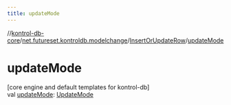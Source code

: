 ```yaml
---
title: updateMode
---
```

//[kontrol-db-core](../../../index.html)/[net.futureset.kontroldb.modelchange](../index.html)/[InsertOrUpdateRow](index.html)/[updateMode](update-mode.html)



# updateMode



[core engine and default templates for kontrol-db]\
val [updateMode](update-mode.html): [UpdateMode](../-update-mode/index.html)




